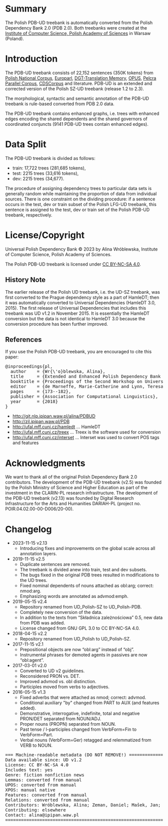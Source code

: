 # Summary

The Polish PDB-UD treebank is automatically converted from the Polish Dependency Bank 2.0 (PDB 2.0). Both treebanks were created at the [Institute of Computer Science, Polish Academy of Sciences](https://ipipan.waw.pl/en/) in Warsaw (Poland). 


# Introduction

The PDB-UD treebank consists of 22,152 sentences (350K tokens) from [Polish National Corpus](http://nkjp.pl), [Europarl](http://www.statmt.org/europarl), [DGT-Translation Memory](https://ec.europa.eu/jrc/en/language-technologies/dgt-translation-memory), [OPUS](http://opus.nlpl.eu), [Pelcra Parallel Corpus](http://metashare.dfki.de/repository/browse/pelcra-polish-english-parallel-corpus-of-literary-works-cc-by/e99fa4c063f111e2bff4525400d761472dc239ffeb6f47bda0553af53ddd5ef0/), [CDSCorpus](http://zil.ipipan.waw.pl/Scwad/CDSCorpus) and literature. PDB-UD is an extended and corrected version of the Polish SZ-UD treebank (release 1.2 to 2.3). 

The morphological, syntactic and semantic annotation of the PDB-UD treebank is rule-based converted from PDB 2.0 data.

The PDB-UD treebank contains enhanced graphs, i.e. trees with enhanced edges encoding the shared dependents and the shared governors of coordinated conjuncts (9141 PDB-UD trees contain enhanced edges).

# Data Split

The PDB-UD treebank is divided as follows:

* train: 17,722 trees (281,685 tokens),
* test: 2215 trees (33,616 tokens),
* dev: 2215 trees (34,677).

The procedure of assigning dependency trees to particular data sets is generally random while maintaining the proportion of data from individual sources. There is one constraint on the dividing procedure: if a sentence occurs in the test, dev or train subset of the Polish LFG-UD treebank, this sentence is assigned to the test, dev or train set of the Polish PDB-UD treebank, respectively.

# License/Copyright

Universal Polish Dependency Bank © 2023 by Alina Wróblewska, Institute of Computer Science, Polish Academy of Sciences.

The Polish PDB-UD treebank is licensed under [CC BY-NC-SA 4.0](http://creativecommons.org/licenses/by-nc-sa/4.0/).


## History Note

The earlier release of the Polish UD treebank, i.e. the UD-SZ treebank, was first converted to the Prague dependency style as a part of HamleDT;
then it was automatically converted to Universal Dependencies (HamleDT 3.0, 2015). The first
release of Universal Dependencies that includes this treebank was UD v1.2 in November 2015. It is
essentially the HamleDT conversion but the data is not identical to HamleDT 3.0 because the
conversion procedure has been further improved.

## References

If you use the Polish PDB-UD treebank, you are encouraged to cite this paper:

<pre>
@inproceedings{pl,
  author    = {Wr{\'o}blewska, Alina},
  title     = {Extended and Enhanced Polish Dependency Bank in Universal Dependencies Format},
  booktitle = {Proceedings of the Second Workshop on Universal Dependencies (UDW 2018)},
  editor    = {de Marneffe, Marie-Catherine and Lynn, Teresa and Schuster, Sebastian},
  pages     = {173--182},
  publisher = {Association for Computational Linguistics},
  year      = {2018}
}
</pre>

* http://git.nlp.ipipan.waw.pl/alina/PDBUD
* http://zil.ipipan.waw.pl/PDB
* http://ufal.mff.cuni.cz/hamledt ... HamleDT
* http://ufal.mff.cuni.cz/treex ... Treex is the software used for conversion
* http://ufal.mff.cuni.cz/interset ... Interset was used to convert POS tags and features

# Acknowledgments

We want to thank all of the original Polish Dependency Bank 2.0 contributors. The development of the PDB-UD treebank (v2.5) was founded by the Polish Ministry of Science and Higher Education as part of the investment in the CLARIN-PL research infrastructure. The development of the PDB-UD treebank (v2.13) was founded by Digital Research Infrastructure for the Arts and Humanities DARIAH-PL (project no. POIR.04.02.00-00-D006/20-00).


# Changelog

* 2023-11-15 v2.13
  * Introducing fixes and improvements on the global scale across all annotation layers.
* 2019-11-15 v2.5
  * Duplicate sentences are removed.
  * The treebank is divided anew into train, test and dev subsets.
  * The bugs fixed in the original PDB trees resulted in modifications to the UD trees.
  * Fixed nominal dependents of nouns attached as obl:arg; correct: nmod:arg.
  * Emphasizing words are annotated as advmod:emph.
* 2019-05-15 v2.4
  * Repository renamed from UD_Polish-SZ to UD_Polish-PDB.
  * Completely new conversion of the data.
  * In addition to the texts from “Składnica zależnościowa” 0.5, new data from PDB was added.
  * License changed from GNU GPL 3.0 to CC BY-NC-SA 4.0.
* 2018-04-15 v2.2
  * Repository renamed from UD_Polish to UD_Polish-SZ.
* 2017-11-15 v2.1
  * Prepositional objects are now “obl:arg” instead of “obj”.
  * Instrumental phrases for demoted agents in passives are now “obl:agent”.
* 2017-03-01 v2.0
  * Converted to UD v2 guidelines.
  * Reconsidered PRON vs. DET.
  * Improved advmod vs. obl distinction.
  * Participles moved from verbs to adjectives.
* 2016-05-15 v1.3
  * Fixed adverbs that were attached as nmod; correct: advmod.
  * Conditional auxiliary "by" changed from PART to AUX (and features added).
  * Demonstrative, interrogative, indefinite, total and negative PRON/DET separated from NOUN/ADJ.
  * Proper nouns (PROPN) separated from NOUN.
  * Past tense / l-participles changed from VerbForm=Fin to VerbForm=Part.
  * Verbal nouns (VerbForm=Ger) retagged and relemmatized from VERB to NOUN.


<pre>
=== Machine-readable metadata (DO NOT REMOVE!) ================================
Data available since: UD v1.2
License: CC BY-NC-SA 4.0
Includes text: yes
Genre: fiction nonfiction news
Lemmas: converted from manual
UPOS: converted from manual
XPOS: manual native
Features: converted from manual
Relations: converted from manual
Contributors: Wróblewska, Alina; Zeman, Daniel; Mašek, Jan; Rosa, Rudolf
Contributing: elsewhere
Contact: alina@ipipan.waw.pl
===============================================================================
</pre>
